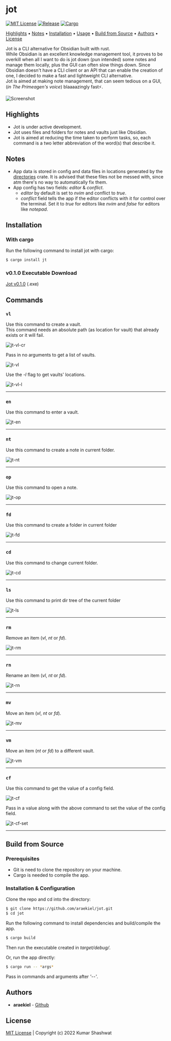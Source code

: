 # jot

<a href="LICENSE"><img alt="MIT License" src="https://img.shields.io/apm/l/atomic-design-ui.svg?"></a>
<a href="https://github.com/araekiel/jot/releases/tag/v0.1.0"><img alt="Release" src="https://img.shields.io/badge/release-v0.1.0-red"></a>
<a href="https://crates.io/crates/jt"><img alt="Cargo" src="https://img.shields.io/badge/cargo-jt-blue"></a>

<p>
  <a href="#highlights">Highlights</a> •
  <a href="#notes">Notes</a> •
  <a href="#installation">Installation</a> •
  <a href="#usage">Usage</a> •
  <a href="#build-from-source">Build from Source</a> •
  <a href="#authors">Authors</a> •
  <a href="#license">License</a>
</p>


Jot is a CLI alternative for Obsidian built with rust.
<br>
While Obsidian is an excellent knowledge management tool, it proves to be overkill when all I want to do is jot down (pun intended) some notes and manage them locally, plus the GUI can often slow things down. Since Obsidian doesn't have a CLI client or an API that can enable the creation of one, I decided to make a fast and lightweight CLI alternative.
<br>
Jot is aimed at making note management, that can seem tedious on a GUI, (*in The Primeagen's voice*) blaaaazingly fast⚡.  

<img alt="Screenshot" src="assets/imgs/jot.png"/>

## Highlights
- Jot is under active development.
- Jot uses files and folders for notes and vaults just like Obsidian.
- Jot is aimed at reducing the time taken to perform tasks, so, each command is a two letter abbreviation of the word(s) that describe it.  

## Notes
- App data is stored in config and data files in locations generated by the [directories](https://crates.io/crates/directories) crate. It is advised that these files not be messed with, since atm there's no way to automatically fix them.
- App config has two fields: *editor* & *conflict*.
    - *editor* by default is set to *nvim* and conflict to *true*.
    - *conflict* field tells the app if the editor conflicts with it for control over the terminal. Set it to *true* for editors like *nvim* and *false* for editors like *notepad*.

## Installation

### With cargo

Run the following command to install jot with cargo:

```bash
$ cargo install jt
```

### v0.1.0 Executable Download

[Jot v0.1.0](https://github.com/araekiel/jot/releases/download/v0.1.0/jt.exe) (.exe)

## Commands

### `vl`

Use this command to create a vault.
<br>
This command needs an absolute path (as location for vault) that already exists or it will fail.

<img alt="jt-vl-cr" src="assets/gifs/jt-vl-cr.gif">

Pass in no arguments to get a list of vaults.

<img alt="jt-vl" src="assets/gifs/jt-vl.gif">

Use the *-l* flag to get vaults' locations.

<img alt="jt-vl-l" src="assets/gifs/jt-vl-l.gif">

<hr>

### `en`

Use this command to enter a vault.

<img alt="jt-en" src="assets/gifs/jt-en.gif">

<hr>

### `nt`

Use this command to create a note in current folder.

<img alt="jt-nt" src="assets/gifs/jt-nt.gif">

<hr>

### `op`

Use this command to open a note.

<img alt="jt-op" src="assets/gifs/jt-op.gif">

<hr>

### `fd`

Use this command to create a folder in current folder

<img alt="jt-fd" src="assets/gifs/jt-fd.gif">

<hr>

### `cd`

Use this command to change current folder.

<img alt="jt-cd" src="assets/gifs/jt-cd.gif">

<hr>

### `ls`

Use this command to print dir tree of the current folder

<img alt="jt-ls" src="assets/gifs/jt-ls.gif">

<hr>

### `rm`

Remove an item (*vl*, *nt* or *fd*).

<img alt="jt-rm" src="assets/gifs/jt-rm.gif">

<hr>

### `rn` 

Rename an item (*vl*, *nt* or *fd*).

<img alt="jt-rn" src="assets/gifs/jt-rn.gif">

<hr>

### `mv`

Move an item (*vl*, *nt* or *fd*).

<img alt="jt-mv" src="assets/gifs/jt-mv.gif">

<hr>

### `vm` 

Move an item (*nt* or *fd*) to a different vault.

<img alt="jt-vm" src="assets/gifs/jt-vm.gif">

<hr>

### `cf`

Use this command to get the value of a config field.

<img alt="jt-cf" src="assets/gifs/jt-cf.gif">

Pass in a value along with the above command to set the value of the config field.

<img alt="jt-cf-set" src="assets/gifs/jt-cf-set.gif">

<hr>

## Build from Source

### Prerequisites

- Git is need to clone the repository on your machine.
- Cargo is needed to compile the app.

### Installation & Configuration

Clone the repo and cd into the directory: 

```bash
$ git clone https://github.com/araekiel/jot.git
$ cd jot
```

Run the following command to install dependencies and build/compile the app. 

```bash
$ cargo build 
```

Then run the executable created in *target/debug/*.

Or, run the app directly:

```bash
$ cargo run -- *args*
```

Pass in commands and arguments after *'--'*.

## Authors

- **araekiel** - [Github](https://github.com/araekiel)

## License

[MIT License](https://github.com/araekiel/jot/blob/master/LICENSE) | Copyright (c) 2022 Kumar Shashwat
